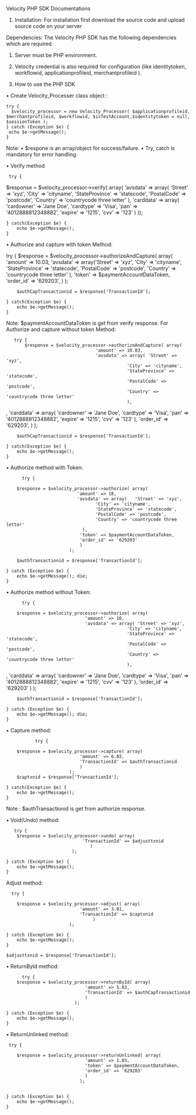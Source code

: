 
Velocity PHP SDK Documentations 



1.	Installation: For installation first download the source code and upload source code on your server

 

Dependencies:
The Velocity PHP SDK has the following dependencies which are required.
1.	Server must be PHP environment.
2.	Velocity credential is also required for configuration (like identitytoken, workflowid, applicationprofileid, merchantprofileid ).




2.	How to use the PHP SDK
        
•	Create Velocity_Processer class object :
    
    try {
      $velocity_processor = new Velocity_Processor( $applicationprofileid, $merchantprofileid, $workflowid, $isTestAccount,$identitytoken = null, $sessionToken );
    } catch (Exception $e) {
	 echo $e->getMessage();
    }




Note: 
•	$respone is an array/object for success/failure.
•	Try, catch is mandatory for error handling.

•	Verify method                

   
     try {
	
$response = $velocity_processor->verify( array(  'avsdata' => array(   'Street' => 'xyz', 
												  'City' => 'cityname', 
												  'StateProvince' => 'statecode', 
												  'PostalCode' => 'postcode', 
												  'Country' => 'countrycode three letter'
												  ),
												'carddata' => array(    'cardowner' => 'Jane Doe', 
													 'cardtype' => 'Visa', 
													 'pan' => '4012888812348882', 
													 'expire' => '1215', 
													 'cvv' => '123'
												)
						)); 
	 
		
    } catch(Exception $e) {
		echo $e->getMessage();
    }
         

•	Authorize and capture with token Method:                   

try {
        $response = $velocity_processor->authorizeAndCapture( array(
					                                'amount' => 10.03, 
						                            'avsdata' => array('Street' => 'xyz', 
														'City' => 'cityname', 
														'StateProvince' => 'statecode', 
														'PostalCode' => 'postcode', 
													  'Country' => 'countrycode three letter'
													),
												  'token' => $paymentAccountDataToken, 								      
												  'order_id' => '629203',
							)
						);
				
		$authCapTransactionid = $response['TransactionId'];
		
    } catch(Exception $e) {
		echo $e->getMessage(); 
    } 

Note: $paymentAccountDataToken is get from verify response. 
For Authorize and capture without token Method:   
           
       try {	
	       $response = $velocity_processor->authorizeAndCapture( array(
							          'amount' => 10.03, 
						              'avsdata' => array( 'Street' => 'xyz', 
												  'City' => 'cityname', 
												  'StateProvince' => 'statecode', 
												  'PostalCode' => 'postcode', 
												  'Country' => 'countrycode three letter'
												  ),
, 					                  'carddata' => array(   'cardowner' => 'Jane Doe', 
															 'cardtype' => 'Visa', 
															 'pan' => '4012888812348882', 
															 'expire' => '1215', 
															 'cvv' => '123'
															),
							          'order_id' => '629203',
							)
						 );
		
		
		$authCapTransactionid = $response['TransactionId'];
		
    } catch(Exception $e) {
		echo $e->getMessage(); 
    }

•	Authorize method with Token:    
               
          try {
	
		$response = $velocity_processor->authorize( array(
							   'amount' => 10,  
							   'avsdata' => array(   'Street' => 'xyz', 
									  'City' => 'cityname', 
									  'StateProvince' => 'statecode', 
									  'PostalCode' => 'postcode', 
									  'Country' => 'countrycode three letter'
								 ),
								'token' => $paymentAccountDataToken,
								'order_id' => '629203'
								)
							); 
 		
		$authTransactionid = $response['TransactionId'];
		
	} catch (Exception $e) {
		echo $e->getMessage(); die;	
	}        

•	Authorize method without Token:    
               
          try {
	
		$response = $velocity_processor->authorize( array(
							      'amount' => 10,  
						          'avsdata' => array( 'Street' => 'xyz', 
												  'City' => 'cityname', 
												  'StateProvince' => 'statecode', 
												  'PostalCode' => 'postcode', 
												  'Country' => 'countrycode three letter'
												  ),
, 					              'carddata' => array(   'cardowner' => 'Jane Doe', 
														 'cardtype' => 'Visa', 
														 'pan' => '4012888812348882', 
														 'expire' => '1215', 
														 'cvv' => '123'
													),
							      'order_id' => '629203'
							)
						  ); 
 
		$authTransactionid = $response['TransactionId'];
		
	} catch (Exception $e) {
		echo $e->getMessage(); die;
	}      




•	Capture method:                   

               try {
	
		$response = $velocity_processor->capture( array(
								'amount' => 6.03, 
								'TransactionId' => $authTransactionid
								)
							);		
		$captxnid = $response['TransactionId'];
		
	} catch(Exception $e) {
		echo $e->getMessage();
	}

Note : $authTransactionid is get from authorize response.





•	Void(Undo) method:                   

       try {
		$response = $velocity_processor->undo( array(
								 'TransactionId' => $adjusttxnid
							        ) 
							 );
										   		
	} catch (Exception $e) {
		echo $e->getMessage();
	} 




Adjust method:            
       
      try {
		
		$response = $velocity_processor->adjust( array(
								'amount' => 3.01, 
								'TransactionId' => $captxnid
							         )
							);
		 		
	} catch (Exception $e) {
		echo $e->getMessage();
	}
	
	$adjusttxnid = $response['TransactionId'];





•	ReturnById method:             
      
          try {
		$response = $velocity_processor->returnById( array(
								  'amount' => 5.03, 
								  'TransactionId' => $authCapTransactionid
								  ) 
							  );
	
    } catch (Exception $e) {
		echo $e->getMessage();
	}




•	ReturnUnlinked method: 
               
     try {
				
		$response = $velocity_processor->returnUnlinked( array( 
								  'amount' => 1.03, 
								  'token' => $paymentAccountDataToken, 
								  'order_id' => '629203'
								  ) 
								);
		
		
    } catch (Exception $e) {
		echo $e->getMessage();
    }
 
 
    
